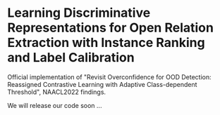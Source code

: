 # Learning Discriminative Representations for Open Relation Extraction with Instance Ranking and Label Calibration
Official implementation of "Revisit Overconfidence for OOD Detection: Reassigned Contrastive Learning with Adaptive Class-dependent Threshold", NAACL2022 findings.

We will release our code soon ...
